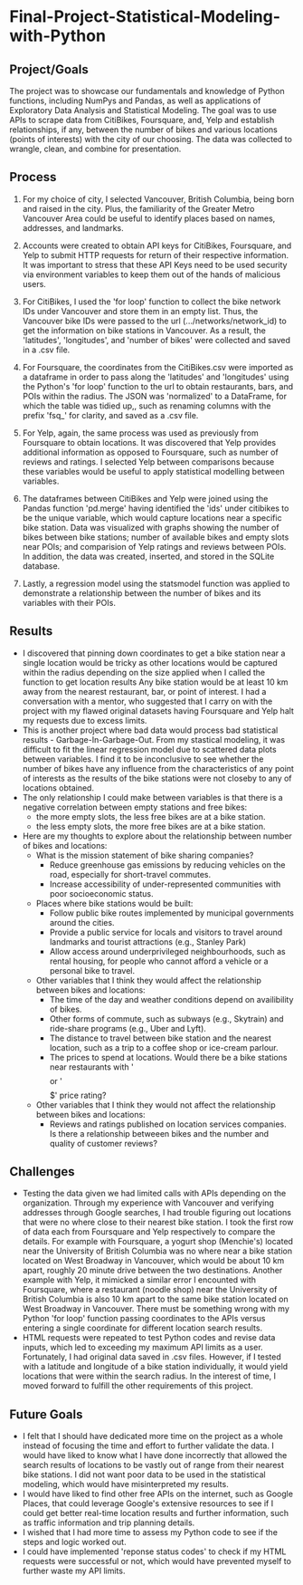 # Final-Project-Statistical-Modeling-with-Python

## Project/Goals
The project was to showcase our fundamentals and knowledge of Python functions, including NumPys and Pandas, as well as applications of Exploratory Data Analysis and Statistical Modeling. The goal was to use APIs to scrape data from CitiBikes, Foursquare, and, Yelp and establish relationships, if any, between the number of bikes and various locations (points of interests) with the city of our choosing.  The data was collected to wrangle, clean, and combine for presentation.

## Process
1. For my choice of city, I selected Vancouver, British Columbia, being born and raised in the city.  Plus, the familiarity of the Greater Metro Vancouver Area could be useful to identify places based on names, addresses, and landmarks.
   
2. Accounts were created to obtain API keys for CitiBikes, Foursquare, and Yelp to submit HTTP requests for return of their respective information.  It was important to stress that these API Keys need to be used security via environment variables to keep them out of the hands of malicious users.

3. For CitiBikes, I used the 'for loop' function to collect the bike network IDs under Vancouver and store them in an empty list.  Thus, the Vancouver bike IDs were passed to the url (.../networks/network_id) to get the information on bike stations in Vancouver.  As a result, the 'latitudes', 'longitudes', and 'number of bikes' were collected and saved in a .csv file.

4. For Foursquare, the coordinates from the CitiBikes.csv were imported as a dataframe in order to pass along the 'latitudes' and 'longitudes' using the Python's 'for loop' function to the url to obtain restaurants, bars, and POIs within the radius.  The JSON was 'normalized' to a DataFrame, for which the table was tidied up,, such as renaming columns with the prefix 'fsq_' for clarity, and saved as a .csv file.

5. For Yelp, again, the same process was used as previously from Foursquare to obtain locations.  It was discovered that Yelp provides additional information as opposed to Foursquare, such as number of reviews and ratings.  I selected Yelp between comparisons because these variables would be useful to apply statistical modelling between variables.

6. The dataframes between CitiBikes and Yelp were joined using the Pandas function 'pd.merge' having identified the 'ids' under citibikes to be the unique variable, which would capture locations near a specific bike station.  Data was visualized with graphs showing the number of bikes between bike stations; number of available bikes and empty slots near POIs; and comparision of Yelp ratings and reviews between POIs.  In addition, the data was created, inserted, and stored in the SQLite database.

7. Lastly, a regression model using the statsmodel function was applied to demonstrate a relationship between the number of bikes and its variables with their POIs.

## Results
- I discovered that pinning down coordinates to get a bike station near a single location would be tricky as other locations would be captured within the radius depending on the size applied when I called the function to get location results  Any bike station would be at least 10 km away from the nearest restaurant, bar, or point of interest.  I had a conversation with a mentor, who suggested that I carry on with the project with my flawed original datasets having Foursquare and Yelp halt my requests due to excess limits.
- This is another project where bad data would process bad statistical results - Garbage-In-Garbage-Out.  From my stastical modeling, it was difficult to fit the linear regression model due to scattered data plots between variables.  I find it to be inconclusive to see whether the number of bikes have any influence from the characteristics of any point of interests as the results of the bike stations were not closeby to any of locations obtained.
- The only relationship I could make between variables is that there is a negative correlation between empty stations and free bikes:
  - the more empty slots, the less free bikes are at a bike station.
  - the less empty slots, the more free bikes are at a bike station.
- Here are my thoughts to explore about the relationship between number of bikes and locations:
  - What is the mission statement of bike sharing companies?
    - Reduce greenhouse gas emissions by reducing vehicles on the road, especially for short-travel commutes.
    - Increase accessibility of under-represented communities with poor socioeconomic status.
  - Places where bike stations would be built:
    - Follow public bike routes implemented by municipal governments around the cities.
    - Provide a public service for locals and visitors to travel around landmarks and tourist attractions (e.g., Stanley Park)
    - Allow access around underprivileged neighbourhoods, such as rental housing, for people who cannot afford a vehicle or a personal bike to travel.
  - Other variables that I think they would affect the relationship between bikes and locations:
    - The time of the day and weather conditions depend on availibility of bikes.
    - Other forms of commute, such as subways (e.g., Skytrain) and ride-share programs (e.g., Uber and Lyft).
    - The distance to travel between bike station and the nearest location, such as a trip to a coffee shop or ice-cream parlour.
    - The prices to spend at locations.  Would there be a bike stations near restaurants with '$$$$ or '$$$$$' price rating?
  - Other variables that I think they would not affect the relationship between bikes and locations:
    - Reviews and ratings published on location services companies.  Is there a relationship betweeen bikes and the number and quality of customer reviews?

## Challenges 
- Testing the data given we had limited calls with APIs depending on the organization.  Through my experience with Vancouver and verifying addresses through Google searches, I had trouble figuring out locations that were no where close to their nearest bike station.  I took the first row of data each from Foursquare and Yelp respectively to compare the details.  For example with Foursquare, a yogurt shop (Menchie's) located near the University of British Columbia was no where near a bike station located on West Broadway in Vancouver, which would be about 10 km apart, roughly 20 minute drive between the two destinations.  Another example with Yelp, it mimicked a similar error I encounted with Foursquare, where a restaurant (noodle shop) near the University of British Columbia is also 10 km apart to the same bike station located on West Broadway in Vancouver.  There must be something wrong with my Python 'for loop' function passing coordinates to the APIs versus entering a single coordinate for different location search results.
- HTML requests were repeated to test Python codes and revise data inputs, which led to exceeding my maximum API limits as a user.  Fortunately, I had original data saved in .csv files.  However, if I tested with a latitude and longitude of a bike station individually, it would yield locations that were within the search radius.  In the interest of time, I moved forward to fulfill the other requirements of this project.

## Future Goals
- I felt that I should have dedicated more time on the project as a whole instead of focusing the time and effort to further validate the data.  I would have liked to know what I have done incorrectly that allowed the search results of locations to be vastly out of range from their nearest bike stations.  I did not want poor data to be used in the statistical modeling, which would have misinterpreted my results.
- I would have liked to find other free APIs on the internet, such as Google Places, that could leverage Google's extensive resources to see if I could get better real-time location results and further information, such as traffic information and trip planning details.
- I wished that I had more time to assess my Python code to see if the steps and logic worked out.
- I could have implemented 'reponse status codes' to check if my HTML requests were successful or not, which would have prevented myself to further waste my API limits.
